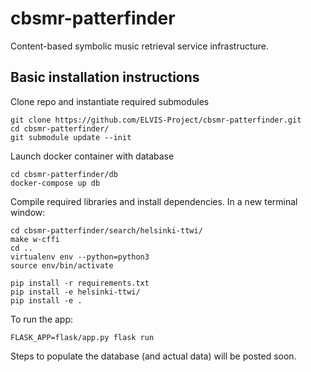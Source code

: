 # cbsmr-patterfinder

Content-based symbolic music retrieval service infrastructure.

## Basic installation instructions

Clone repo and instantiate required submodules

```
git clone https://github.com/ELVIS-Project/cbsmr-patterfinder.git
cd cbsmr-patterfinder/
git submodule update --init
```

Launch docker container with database

```
cd cbsmr-patterfinder/db
docker-compose up db
```

Compile required libraries and install dependencies. In a new terminal window:

```
cd cbsmr-patterfinder/search/helsinki-ttwi/
make w-cffi
cd ..
virtualenv env --python=python3
source env/bin/activate

pip install -r requirements.txt
pip install -e helsinki-ttwi/
pip install -e .
```

To run the app:
```
FLASK_APP=flask/app.py flask run
```

Steps to populate the database (and actual data) will be posted soon.
